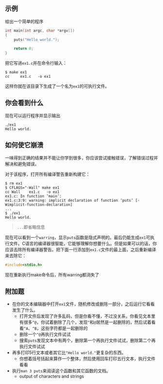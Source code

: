 ## 示例

给出一个简单的程序

```c
int main(int argc, char *argv[])
{
    puts("Hello world.");
    
    return 0;
}
```

把它写进`ex1.c`并在命令行输入：

```shell
$ make ex1
cc     ex1.c   -o ex1
```

这样你就在该目录下生成了一个名为`ex1`的可执行文件。

## 你会看到什么

现在可以运行程序并显示输出

```shell
./ex1
Hello world.
```

## 如何使它崩溃

一味得到正确的结果并不能让你学到很多，你应该尝试接触错误，了解错误过程并解决和避免错误。

对于该程序，打开所有编译警告重新构建它：

```shell
$ rm ex1
$ CFLAGS="-Wall" make ex1
cc Wall    ex1.c   -o ex1
ex1.c: In function ‘main’:
ex1.c:3:9: warning: implicit declaration of function ‘puts’ [-Wimplicit-function-declaration]
...
$ ./ex1
Hello world.
```

> `...`即省略信息

现在可以看到一个`warring`，显示`puts`函数是隐式声明的。最后仍能生成`ex1`可执行文件。C语言的编译器很智能，它能够理解你想要什么。但是如果可以的话，你应该去除所有编译器警告。把下面一行添加到`ex1.c`文件的最上面，之后重新编译来去除它：

```c
#include<stdio.h>
```

现在重新执行make命令后，所有warring都消失了

## 附加题

* 在你的文本编辑器中打开`ex1`文件，随机修改或删除一部分，之后运行它看看发生了什么。
  * 打开文件后发现了许多乱码，但是你看不懂，不过没关系，你看见文本里有很多`^@`，你试着删除了几个，发现`^`和`@`居然是一起删除的，然后试着看看`^A`、`^B`，这些字符都是一起删除的
  * 删除一个`^@`再执行文件试试
  * 搜索`puts`发现文本中有两个，删除第一个再执行文件试试，删除第二个再执行文件试试
* 再多打印5行文本或者其它比`"Hello world."`更复杂的东西。
  * 你想着括号括起来算作一个整体，然后使用回车打印五行文本，执行文件看看
* 执行`man 3 puts`来阅读这个函数和其它函数的文档。
  * output of characters and strings



